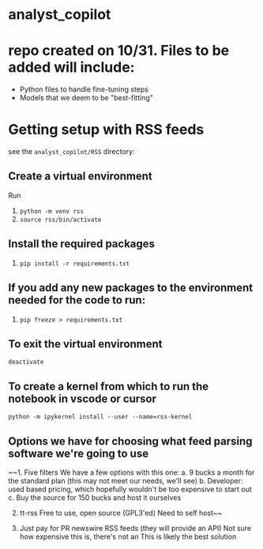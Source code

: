 # analyst_copilot

# repo created on 10/31. Files to be added will include:

- Python files to handle fine-tuning steps
- Models that we deem to be "best-fitting"


# Getting setup with RSS feeds
see the `analyst_copilot/RSS` directory:

## Create a virtual environment
Run 
1. `python -m venv rss`  
2. `source rss/bin/activate`

## Install the required packages
1. `pip install -r requirements.txt`

## If you add any new packages to the environment needed for the code to run:
1. `pip freeze > requirements.txt`

## To exit the virtual environment
`deactivate`

## To create a kernel from which to run the notebook in vscode or cursor
`python -m ipykernel install --user --name=rss-kernel`


## Options we have for choosing what feed parsing software we're going to use
~~1. Five filters 
We have a few options with this one:
a. 9 bucks a month for the standard plan (this may not meet our needs, we'll see)
b. Developer: used based pricing, which hopefully wouldn't be too expensive to start out
c. Buy the source for 150 bucks and host it ourselves

2. tt-rss
Free to use, open source (GPL3'ed)
Need to self host~~

3. Just pay for PR newswire RSS feeds (they will provide an API)
Not sure how expensive this is, there's not an 
This is likely the best solution


